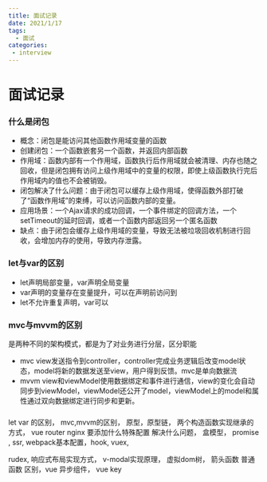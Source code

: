 ```yaml
---
title: 面试记录
date: 2021/1/17
tags:
  - 面试
categories:
 - interview
---
```


# 面试记录

### 什么是闭包
- 概念：闭包是能访问其他函数作用域变量的函数
- 创建闭包：一个函数嵌套另一个函数，并返回内部函数
- 作用域：函数内部有一个作用域，函数执行后作用域就会被清理、内存也随之回收，但是闭包拥有访问上级作用域中的变量的权限，即使上级函数执行完后作用域内的值也不会被销毁。
- 闭包解决了什么问题：由于闭包可以缓存上级作用域，使得函数外部打破了“函数作用域”的束缚，可以访问函数内部的变量。
- 应用场景：一个Ajax请求的成功回调，一个事件绑定的回调方法，一个setTimeout的延时回调，或者一个函数内部返回另一个匿名函数
- 缺点：由于闭包会缓存上级作用域的变量，导致无法被垃圾回收机制进行回收，会增加内存的使用，导致内存泄露。

### let与var的区别
- let声明局部变量，var声明全局变量
- var声明的变量存在变量提升，可以在声明前访问到
- let不允许重复声明，var可以

### mvc与mvvm的区别
是两种不同的架构模式，都是为了对业务进行分层，区分职能
- mvc
view发送指令到controller，controller完成业务逻辑后改变model状态，model将新的数据发送至view，用户得到反馈。mvc是单向数据流
- mvvm
view和viewModel使用数据绑定和事件进行通信，view的变化会自动同步到viewModel，viewModel还公开了model，viewModel上的model和属性通过双向数据绑定进行同步和更新。

###
let var 的区别， mvc,mvvm的区别， 原型，原型链， 两个构造函数实现继承的方式， vue router nginx 要添加什么特殊配置 解决什么问题， 盒模型， promise , ssr, webpack基本配置，hook, vuex,

rudex, 响应式布局实现方式， v-modal实现原理， 虚拟dom树， 箭头函数 普通函数 区别，vue 异步组件，  vue  key